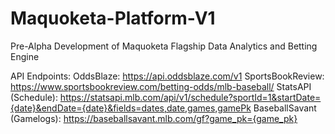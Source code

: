 # Maquoketa-Platform-V1
Pre-Alpha Development of Maquoketa Flagship Data Analytics and Betting Engine

API Endpoints:
OddsBlaze: https://api.oddsblaze.com/v1
SportsBookReview: https://www.sportsbookreview.com/betting-odds/mlb-baseball/
StatsAPI (Schedule): https://statsapi.mlb.com/api/v1/schedule?sportId=1&startDate={date}&endDate={date}&fields=dates,date,games,gamePk
BaseballSavant (Gamelogs): https://baseballsavant.mlb.com/gf?game_pk={game_pk}